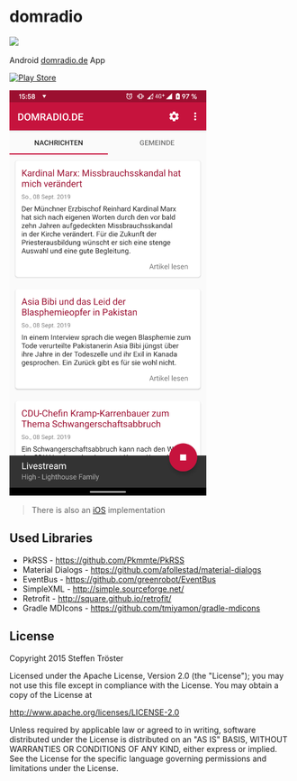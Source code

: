 # domradio

![](https://github.com/stetro/domradio-android/workflows/android/badge.svg)


Android [domradio.de](http://domradio.de) App 

[![Play Store](https://developer.android.com/images/brand/en_generic_rgb_wo_45.png)](https://play.google.com/store/apps/details?id=de.domradio)

![Screenshot](images/screenshot.png)

> There is also an [iOS](https://github.com/stetro/domradio-ios) implementation

Used Libraries
--------------

* PkRSS - https://github.com/Pkmmte/PkRSS
* Material Dialogs - https://github.com/afollestad/material-dialogs
* EventBus - https://github.com/greenrobot/EventBus
* SimpleXML - http://simple.sourceforge.net/
* Retrofit - http://square.github.io/retrofit/
* Gradle MDIcons - https://github.com/tmiyamon/gradle-mdicons

License
-------

Copyright 2015 Steffen Tröster

Licensed under the Apache License, Version 2.0 (the "License");
you may not use this file except in compliance with the License.
You may obtain a copy of the License at

http://www.apache.org/licenses/LICENSE-2.0

Unless required by applicable law or agreed to in writing, software
distributed under the License is distributed on an "AS IS" BASIS,
WITHOUT WARRANTIES OR CONDITIONS OF ANY KIND, either express or implied.
See the License for the specific language governing permissions and
limitations under the License.
